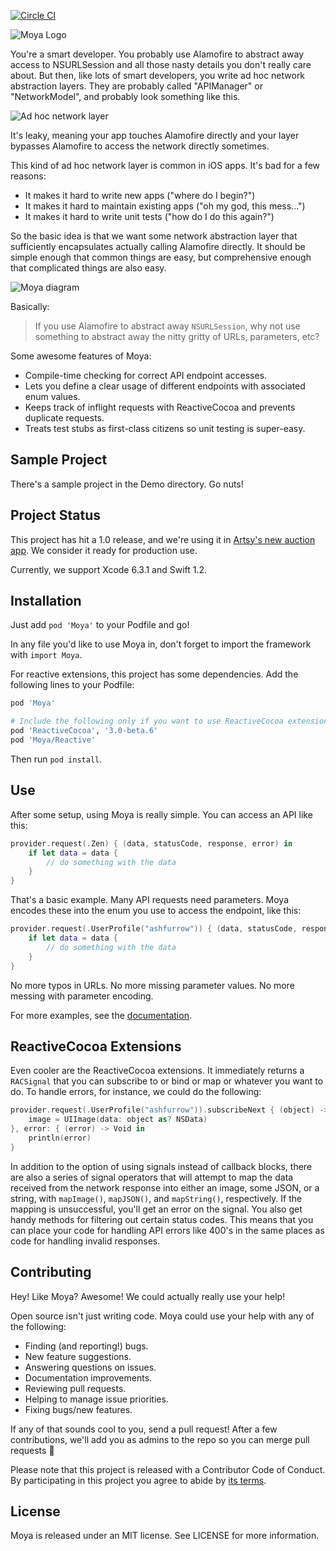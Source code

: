 [![Circle CI](https://circleci.com/gh/ashfurrow/Moya.svg?style=svg)](https://circleci.com/gh/ashfurrow/Moya)

![Moya Logo](web/moya_logo_github.png)

You're a smart developer. You probably use Alamofire to abstract away access to
NSURLSession and all those nasty details you don't really care about. But then,
like lots of smart developers, you write ad hoc network abstraction layers. They
are probably called "APIManager" or "NetworkModel", and probably look something 
like this. 

![Ad hoc network layer](web/bad.png)

It's leaky, meaning your app touches Alamofire directly and your layer bypasses
Alamofire to access the network directly sometimes. 

This kind of ad hoc network layer is common in iOS apps. It's bad for a few reasons:

- It makes it hard to write new apps ("where do I begin?")
- It makes it hard to maintain existing apps ("oh my god, this mess...")
- It makes it hard to write unit tests ("how do I do this again?")

So the basic idea is that we want some network abstraction layer that sufficiently
encapsulates actually calling Alamofire directly. It should be simple enough that
common things are easy, but comprehensive enough that complicated things are also
easy.

![Moya diagram](web/good.png)

Basically:

> If you use Alamofire to abstract away `NSURLSession`, why not use something
to abstract away the nitty gritty of URLs, parameters, etc?

Some awesome features of Moya:

- Compile-time checking for correct API endpoint accesses.
- Lets you define a clear usage of different endpoints with associated enum values.
- Keeps track of inflight requests with ReactiveCocoa and prevents duplicate requests.
- Treats test stubs as first-class citizens so unit testing is super-easy.

Sample Project
--------------

There's a sample project in the Demo directory. Go nuts!

Project Status
--------------

This project has hit a 1.0 release, and we're using it in [Artsy's
new auction app](https://github.com/Artsy/eidolon). We consider it
ready for production use. 

Currently, we support Xcode 6.3.1 and Swift 1.2.

Installation
------------

Just add `pod 'Moya'` to your Podfile and go!

In any file you'd like to use Moya in, don't forget to
import the framework with `import Moya`.

For reactive extensions, this project has some dependencies. Add the following 
lines to your Podfile:

```rb
pod 'Moya'

# Include the following only if you want to use ReactiveCocoa extensions with Moya
pod 'ReactiveCocoa', '3.0-beta.6'
pod 'Moya/Reactive'
```

Then run `pod install`. 

Use
---

After some setup, using Moya is really simple. You can access an API like this:

```swift
provider.request(.Zen) { (data, statusCode, response, error) in
    if let data = data {
        // do something with the data
    }
}
```

That's a basic example. Many API requests need parameters. Moya encodes these
into the enum you use to access the endpoint, like this:

```swift
provider.request(.UserProfile("ashfurrow")) { (data, statusCode, response, error) in
    if let data = data {
        // do something with the data
    }
}
```

No more typos in URLs. No more missing parameter values. No more messing with
parameter encoding.

For more examples, see the [documentation](docs/).

ReactiveCocoa Extensions
------------------------

Even cooler are the ReactiveCocoa extensions. It immediately returns a  
`RACSignal` that you can subscribe to or bind or map or whatever you want to
do. To handle errors, for instance, we could do the following:

```swift
provider.request(.UserProfile("ashfurrow")).subscribeNext { (object) -> Void in
    image = UIImage(data: object as? NSData)
}, error: { (error) -> Void in
    println(error)
}
```

In addition to the option of using signals instead of callback blocks, there are
also a series of signal operators that will attempt to map the data received 
from the network response into either an image, some JSON, or a string, with 
`mapImage()`, `mapJSON()`, and `mapString()`, respectively. If the mapping is
unsuccessful, you'll get an error on the signal. You also get handy methods for
filtering out certain status codes. This means that you can place your code for 
handling API errors like 400's in the same places as code for handling invalid 
responses. 

Contributing
------------

Hey! Like Moya? Awesome! We could actually really use your help! 

Open source isn't just writing code. Moya could use your help with any of the 
following:

- Finding (and reporting!) bugs.
- New feature suggestions.
- Answering questions on issues.
- Documentation improvements.
- Reviewing pull requests.
- Helping to manage issue priorities.
- Fixing bugs/new features.

If any of that sounds cool to you, send a pull request! After a few 
contributions, we'll add you as admins to the repo so you can merge pull 
requests :tada:

Please note that this project is released with a Contributor Code of Conduct. By participating in this project you agree to abide by [its terms](https://github.com/Moya/code-of-conduct).

License
-------

Moya is released under an MIT license. See LICENSE for more information.
